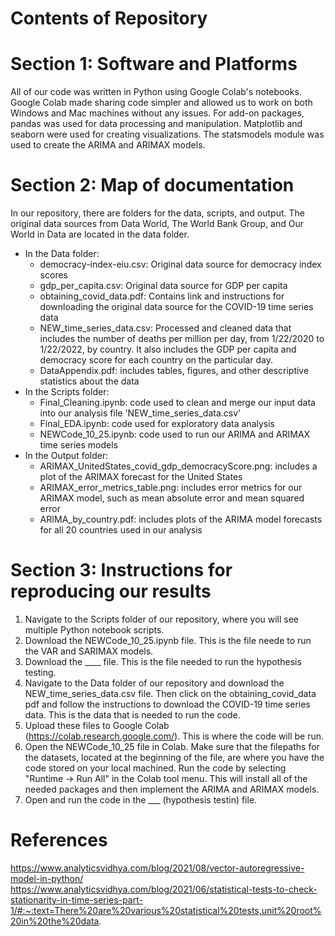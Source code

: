 # Contents of Repository 
# Section 1: Software and Platforms
All of our code was written in Python using Google Colab's notebooks. Google Colab made sharing code simpler and allowed us to work on both Windows and Mac machines without any issues.
For add-on packages, pandas was used for data processing and manipulation. Matplotlib and seaborn were used for creating visualizations. The statsmodels module was used to create the ARIMA and ARIMAX models.

# Section 2: Map of documentation
In our repository, there are folders for the data, scripts, and output. The original data sources from Data World, The World Bank Group, and Our World in Data are located in the data folder.
- In the Data folder:
  - democracy-index-eiu.csv: Original data source for democracy index scores
  - gdp_per_capita.csv: Original data source for GDP per capita
  - obtaining_covid_data.pdf: Contains link and instructions for downloading the original data source for the COVID-19 time series data
  - NEW_time_series_data.csv: Processed and cleaned data that includes the number of deaths per million per day, from 1/22/2020 to 1/22/2022, by country. It also includes the GDP per capita and democracy score for each country on the particular day.
  - DataAppendix.pdf: includes tables, figures, and other descriptive statistics about the data
- In the Scripts folder:
  - Final_Cleaning.ipynb: code used to clean and merge our input data into our analysis file 'NEW_time_series_data.csv'
  - Final_EDA.ipynb: code used for exploratory data analysis
  - NEWCode_10_25.ipynb: code used to run our ARIMA and ARIMAX time series models
- In the Output folder:
  - ARIMAX_UnitedStates_covid_gdp_democracyScore.png: includes a plot of the ARIMAX forecast for the United States
  - ARIMAX_error_metrics_table.png: includes error metrics for our ARIMAX model, such as mean absolute error and mean squared error
  - ARIMA_by_country.pdf: includes plots of the ARIMA model forecasts for all 20 countries used in our analysis

# Section 3: Instructions for reproducing our results
1. Navigate to the Scripts folder of our repository, where you will see multiple Python notebook scripts.
2. Download the NEWCode_10_25.ipynb file. This is the file neede to run the VAR and SARIMAX models.
3. Download the ____ file. This is the file needed to run the hypothesis testing.
4. Navigate to the Data folder of our repository and download the NEW_time_series_data.csv file. Then click on the obtaining_covid_data pdf and follow the instructions to download the COVID-19 time series data. This is the data that is needed to run the code.
6. Upload these files to Google Colab (https://colab.research.google.com/). This is where the code will be run.
7. Open the NEWCode_10_25 file in Colab. Make sure that the filepaths for the datasets, located at the beginning of the file, are where you have the code stored on your local machined. Run the code by selecting "Runtime -> Run All" in the Colab tool menu. This will install all of the needed packages and then implement the ARIMA and ARIMAX models.
8. Open and run the code in the ___ (hypothesis testin) file.

# References
https://www.analyticsvidhya.com/blog/2021/08/vector-autoregressive-model-in-python/
https://www.analyticsvidhya.com/blog/2021/06/statistical-tests-to-check-stationarity-in-time-series-part-1/#:~:text=There%20are%20various%20statistical%20tests,unit%20root%20in%20the%20data. 
